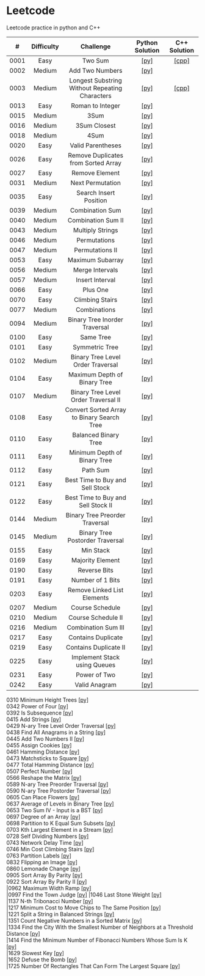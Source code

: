 # Leetcode
Leetcode practice in python and C++

| # | Difficulty | Challenge | Python Solution | C++ Solution |
| :-----:  | :----:     | :----:    | :----:|  :----:    |
| 0001 | Easy | Two Sum |[[py]](https://github.com/kevin851066/Leetcode/blob/main/Python/1.py) |[[cpp]](https://github.com/kevin851066/Leetcode/blob/main/C%2B%2B/1.cpp)|
| 0002 | Medium | Add Two Numbers | [[py]](https://github.com/kevin851066/Leetcode/blob/main/Python/2.py) |
| 0003 | Medium | Longest Substring Without Repeating Characters | [[py]](https://github.com/kevin851066/Leetcode/blob/main/Python/3.py) |[[cpp]](https://github.com/kevin851066/Leetcode/blob/main/C%2B%2B/3.cpp)|
|0013|  Easy |Roman to Integer| [[py]](https://github.com/kevin851066/Leetcode/blob/main/Python/13.py)|
|0015| Medium |3Sum| [[py]](https://github.com/kevin851066/Leetcode/blob/main/Python/15.py)|
|0016| Medium | 3Sum Closest |[[py]](https://github.com/kevin851066/Leetcode/blob/main/Python/16.py)|
|0018| Medium | 4Sum |[[py]](https://github.com/kevin851066/Leetcode/blob/main/Python/18.py)|
|0020 | Easy |Valid Parentheses | [[py]](https://github.com/kevin851066/Leetcode/blob/main/Python/20.py)|
|0026 | Easy |Remove Duplicates from Sorted Array | [[py]](https://github.com/kevin851066/Leetcode/blob/main/Python/26.py)|
|0027 | Easy |Remove Element| [[py]](https://github.com/kevin851066/Leetcode/blob/main/Python/27.py)|
|0031 | Medium |Next Permutation |[[py]](https://github.com/kevin851066/Leetcode/blob/main/Python/31.py)|
|0035 | Easy |Search Insert Position| [[py]](https://github.com/kevin851066/Leetcode/blob/main/Python/35.py)|
|0039 | Medium |Combination Sum |[[py]](https://github.com/kevin851066/Leetcode/blob/main/Python/39.py)|
|0040 | Medium |Combination Sum II |[[py]](https://github.com/kevin851066/Leetcode/blob/main/Python/40.py)|
|0043 | Medium |Multiply Strings| [[py]](https://github.com/kevin851066/Leetcode/blob/main/Python/43.py)|
|0046| Medium | Permutations | [[py]](https://github.com/kevin851066/Leetcode/blob/main/Python/46.py)|
|0047 | Medium |Permutations II |[[py]](https://github.com/kevin851066/Leetcode/blob/main/Python/47.py)|
|0053 | Easy | Maximum Subarray |[[py]](https://github.com/kevin851066/Leetcode/blob/main/Python/53.py)|
|0056 | Medium |Merge Intervals |[[py]](https://github.com/kevin851066/Leetcode/blob/main/Python/56.py)|
|0057 | Medium |Insert Interval |[[py]](https://github.com/kevin851066/Leetcode/blob/main/Python/57.py)|
|0066 | Easy |Plus One| [[py]](https://github.com/kevin851066/Leetcode/blob/main/Python/66.py)|
|0070| Easy | Climbing Stairs |[[py]](https://github.com/kevin851066/Leetcode/blob/main/Python/70.py)|
|0077 | Medium |Combinations |[[py]](https://github.com/kevin851066/Leetcode/blob/main/Python/77.py)|
|0094 | Medium |Binary Tree Inorder Traversal |[[py]](https://github.com/kevin851066/Leetcode/blob/main/Python/94.py)|
|0100 | Easy |Same Tree |[[py]](https://github.com/kevin851066/Leetcode/blob/main/Python/100.py)|
|0101 | Easy |Symmetric Tree |[[py]](https://github.com/kevin851066/Leetcode/blob/main/Python/101.py)|
|0102 | Medium |Binary Tree Level Order Traversal |[[py]](https://github.com/kevin851066/Leetcode/blob/main/Python/102.py)|
|0104 | Easy |Maximum Depth of Binary Tree| [[py]](https://github.com/kevin851066/Leetcode/blob/main/Python/104.py)|
|0107 | Medium |Binary Tree Level Order Traversal II |[[py]](https://github.com/kevin851066/Leetcode/blob/main/Python/107.py)|
|0108 | Easy |Convert Sorted Array to Binary Search Tree |[[py]](https://github.com/kevin851066/Leetcode/blob/main/Python/108.py)|
|0110 | Easy |Balanced Binary Tree |[[py]](https://github.com/kevin851066/Leetcode/blob/main/Python/110.py)|
|0111 | Easy |Minimum Depth of Binary Tree| [[py]](https://github.com/kevin851066/Leetcode/blob/main/Python/111.py)|
|0112 | Easy |Path Sum |[[py]](https://github.com/kevin851066/Leetcode/blob/main/Python/112.py)|
|0121 | Easy |Best Time to Buy and Sell Stock| [[py]](https://github.com/kevin851066/Leetcode/blob/main/Python/121.py)|
|0122 | Easy |Best Time to Buy and Sell Stock II |[[py]](https://github.com/kevin851066/Leetcode/blob/main/Python/122.py)|
|0144 | Medium |Binary Tree Preorder Traversal |[[py]](https://github.com/kevin851066/Leetcode/blob/main/Python/144.py)|
|0145 | Medium |Binary Tree Postorder Traversal| [[py]](https://github.com/kevin851066/Leetcode/blob/main/Python/145.py)|
|0155 | Easy |Min Stack |[[py]](https://github.com/kevin851066/Leetcode/blob/main/Python/155.py)|
|0169 | Easy |Majority Element |[[py]](https://github.com/kevin851066/Leetcode/blob/main/Python/169.py)|
|0190 | Easy |Reverse Bits| [[py]](https://github.com/kevin851066/Leetcode/blob/main/Python/190.py)|
|0191 | Easy |Number of 1 Bits| [[py]](https://github.com/kevin851066/Leetcode/blob/main/Python/191.py)|
|0203 | Easy |Remove Linked List Elements |[[py]](https://github.com/kevin851066/Leetcode/blob/main/Python/203.py)|
|0207 | Medium |Course Schedule  |[[py]](https://github.com/kevin851066/Leetcode/blob/main/Python/207.py)|
|0210 | Medium |Course Schedule II   |[[py]](https://github.com/kevin851066/Leetcode/blob/main/Python/210.py)|
|0216 | Medium |Combination Sum III |[[py]](https://github.com/kevin851066/Leetcode/blob/main/Python/216.py)|
|0217 | Easy |Contains Duplicate |[[py]](https://github.com/kevin851066/Leetcode/blob/main/Python/217.py)|
|0219 | Easy |Contains Duplicate II |[[py]](https://github.com/kevin851066/Leetcode/blob/main/Python/219.py)|
|0225 | Easy| Implement Stack using Queues| [[py]](https://github.com/kevin851066/Leetcode/blob/main/Python/225.py)|
|0231 |Easy|Power of Two| [[py]](https://github.com/kevin851066/Leetcode/blob/main/Python/231.py)|
|0242 |Easy|Valid Anagram| [[py]](https://github.com/kevin851066/Leetcode/blob/main/Python/242.py)|
0310 Minimum Height Trees [[py]](https://github.com/kevin851066/Leetcode/blob/main/Python/310.py)\
0342 Power of Four [[py]](https://github.com/kevin851066/Leetcode/blob/main/Python/342.py)\
0392 Is Subsequence [[py]](https://github.com/kevin851066/Leetcode/blob/main/Python/392.py)\
0415 Add Strings [[py]](https://github.com/kevin851066/Leetcode/blob/main/Python/415.py)\
0429 N-ary Tree Level Order Traversal [[py]](https://github.com/kevin851066/Leetcode/blob/main/Python/429.py)\
0438 Find All Anagrams in a String [[py]](https://github.com/kevin851066/Leetcode/blob/main/Python/438.py)\
0445 Add Two Numbers II [[py]](https://github.com/kevin851066/Leetcode/blob/main/Python/445.py)\
0455 Assign Cookies [[py]](https://github.com/kevin851066/Leetcode/blob/main/Python/455.py)\
0461 Hamming Distance [[py]](https://github.com/kevin851066/Leetcode/blob/main/Python/461.py)\
0473 Matchsticks to Square [[py]](https://github.com/kevin851066/Leetcode/blob/main/Python/473.py)\
0477 Total Hamming Distance [[py]](https://github.com/kevin851066/Leetcode/blob/main/Python/477.py)\
0507 Perfect Number [[py]](https://github.com/kevin851066/Leetcode/blob/main/Python/507.py)\
0566 Reshape the Matrix [[py]](https://github.com/kevin851066/Leetcode/blob/main/Python/566.py)\
0589 N-ary Tree Preorder Traversal [[py]](https://github.com/kevin851066/Leetcode/blob/main/Python/589.py)\
0590 N-ary Tree Postorder Traversal [[py]](https://github.com/kevin851066/Leetcode/blob/main/Python/590.py)\
0605 Can Place Flowers [[py]](https://github.com/kevin851066/Leetcode/blob/main/Python/605.py)\
0637 Average of Levels in Binary Tree [[py]](https://github.com/kevin851066/Leetcode/blob/main/Python/637.py)\
0653 Two Sum IV - Input is a BST [[py]](https://github.com/kevin851066/Leetcode/blob/main/Python/653.py)\
0697 Degree of an Array [[py]](https://github.com/kevin851066/Leetcode/blob/main/Python/697.py)\
0698 Partition to K Equal Sum Subsets [[py]](https://github.com/kevin851066/Leetcode/blob/main/Python/698.py)\
0703 Kth Largest Element in a Stream [[py]](https://github.com/kevin851066/Leetcode/blob/main/Python/703.py)\
0728 Self Dividing Numbers [[py]](https://github.com/kevin851066/Leetcode/blob/main/Python/728.py)\
0743 Network Delay Time [[py]](https://github.com/kevin851066/Leetcode/blob/main/Python/743.py)\
0746 Min Cost Climbing Stairs [[py]](https://github.com/kevin851066/Leetcode/blob/main/Python/746.py)\
0763 Partition Labels [[py]](https://github.com/kevin851066/Leetcode/blob/main/Python/763.py)\
0832 Flipping an Image [[py]](https://github.com/kevin851066/Leetcode/blob/main/Python/832.py)\
0860 Lemonade Change [[py]](https://github.com/kevin851066/Leetcode/blob/main/Python/860.py)\
0905 Sort Array By Parity [[py]](https://github.com/kevin851066/Leetcode/blob/main/Python/905.py)\
0922 Sort Array By Parity II [[py]](https://github.com/kevin851066/Leetcode/blob/main/Python/922.py)\
|0962 Maximum Width Ramp [[py]](https://github.com/kevin851066/Leetcode/blob/main/Python/962.py)\
|0997 Find the Town Judge [[py]](https://github.com/kevin851066/Leetcode/blob/main/Python/997.py)
|1046 Last Stone Weight [[py]](https://github.com/kevin851066/Leetcode/blob/main/Python/1046.py)\
|1137 N-th Tribonacci Number [[py]](https://github.com/kevin851066/Leetcode/blob/main/Python/1137.py)\
|1217 Minimum Cost to Move Chips to The Same Position [[py]](https://github.com/kevin851066/Leetcode/blob/main/Python/1217.py)\
|1221 Split a String in Balanced Strings [[py]](https://github.com/kevin851066/Leetcode/blob/main/Python/1221.py)\
|1351 Count Negative Numbers in a Sorted Matrix [[py]](https://github.com/kevin851066/Leetcode/blob/main/Python/1351.py)\
|1334 Find the City With the Smallest Number of Neighbors at a Threshold Distance [[py]](https://github.com/kevin851066/Leetcode/blob/main/Python/1334.py)\
|1414 Find the Minimum Number of Fibonacci Numbers Whose Sum Is K [[py]](https://github.com/kevin851066/Leetcode/blob/main/Python/1414.py)\
|1629 Slowest Key [[py]](https://github.com/kevin851066/Leetcode/blob/main/Python/1629.py)\
|1652 Defuse the Bomb [[py]](https://github.com/kevin851066/Leetcode/blob/main/Python/1652.py)\
|1725 Number Of Rectangles That Can Form The Largest Square [[py]](https://github.com/kevin851066/Leetcode/blob/main/Python/1725.py)

